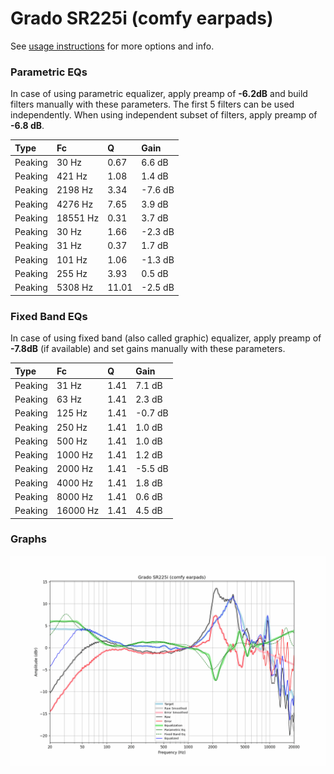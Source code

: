 # Grado SR225i (comfy earpads)
See [usage instructions](https://github.com/jaakkopasanen/AutoEq#usage) for more options and info.

### Parametric EQs
In case of using parametric equalizer, apply preamp of **-6.2dB** and build filters manually
with these parameters. The first 5 filters can be used independently.
When using independent subset of filters, apply preamp of **-6.8 dB**.

| Type    | Fc       |     Q | Gain    |
|:--------|:---------|:------|:--------|
| Peaking | 30 Hz    |  0.67 | 6.6 dB  |
| Peaking | 421 Hz   |  1.08 | 1.4 dB  |
| Peaking | 2198 Hz  |  3.34 | -7.6 dB |
| Peaking | 4276 Hz  |  7.65 | 3.9 dB  |
| Peaking | 18551 Hz |  0.31 | 3.7 dB  |
| Peaking | 30 Hz    |  1.66 | -2.3 dB |
| Peaking | 31 Hz    |  0.37 | 1.7 dB  |
| Peaking | 101 Hz   |  1.06 | -1.3 dB |
| Peaking | 255 Hz   |  3.93 | 0.5 dB  |
| Peaking | 5308 Hz  | 11.01 | -2.5 dB |

### Fixed Band EQs
In case of using fixed band (also called graphic) equalizer, apply preamp of **-7.8dB**
(if available) and set gains manually with these parameters.

| Type    | Fc       |    Q | Gain    |
|:--------|:---------|:-----|:--------|
| Peaking | 31 Hz    | 1.41 | 7.1 dB  |
| Peaking | 63 Hz    | 1.41 | 2.3 dB  |
| Peaking | 125 Hz   | 1.41 | -0.7 dB |
| Peaking | 250 Hz   | 1.41 | 1.0 dB  |
| Peaking | 500 Hz   | 1.41 | 1.0 dB  |
| Peaking | 1000 Hz  | 1.41 | 1.2 dB  |
| Peaking | 2000 Hz  | 1.41 | -5.5 dB |
| Peaking | 4000 Hz  | 1.41 | 1.8 dB  |
| Peaking | 8000 Hz  | 1.41 | 0.6 dB  |
| Peaking | 16000 Hz | 1.41 | 4.5 dB  |

### Graphs
![](./Grado%20SR225i%20(comfy%20earpads).png)